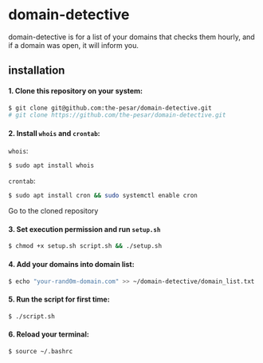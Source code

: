 # domain-detective
domain-detective is for a list of your domains that checks them hourly, and if a domain was open, it will inform you.
## installation
#### 1. Clone this repository on your system:
```bash
$ git clone git@github.com:the-pesar/domain-detective.git
# git clone https://github.com/the-pesar/domain-detective.git
```
#### 2. Install `whois` and `crontab`:
`whois`:
```bash
$ sudo apt install whois
```
`crontab`:
```bash
$ sudo apt install cron && sudo systemctl enable cron
```
Go to the cloned repository 
#### 3. Set execution permission and run `setup.sh`
```bash
$ chmod +x setup.sh script.sh && ./setup.sh
```
#### 4. Add your domains into domain list:
```bash
$ echo "your-rand0m-domain.com" >> ~/domain-detective/domain_list.txt
```
#### 5. Run the script for first time:
```bash
$ ./script.sh
```
#### 6. Reload your terminal:
```bash
$ source ~/.bashrc
```
